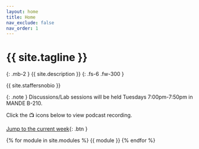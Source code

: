 ```yaml
---
layout: home
title: Home
nav_exclude: false
nav_order: 1
---
```


# {{ site.tagline }}
{: .mb-2 }
{{ site.description }}
{: .fs-6 .fw-300 }

{{ site.staffersnobio }}

{: .note } 
Discussions/Lab sessions will be held Tuesdays 7:00pm-7:50pm in MANDE B-210.

Click the 📺 icons below to view podcast recording. 



[Jump to the current week](#week-02){: .btn }

{% for module in site.modules %}
{{ module }}
{% endfor %}
